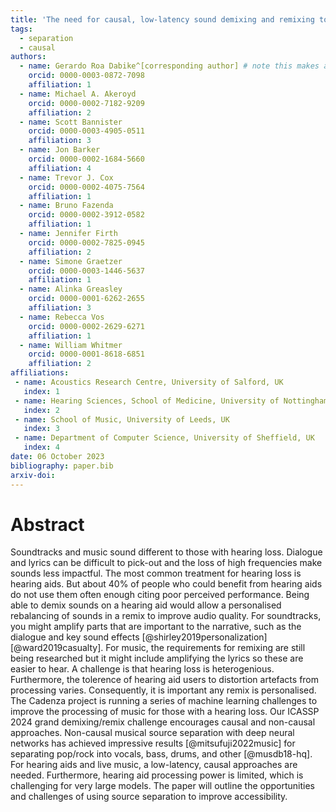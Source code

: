 ```yaml
---
title: 'The need for causal, low-latency sound demixing and remixing to improve accessibility'
tags:
  - separation
  - causal
authors:
  - name: Gerardo Roa Dabike^[corresponding author] # note this makes a footnote saying 'co-first author'
    orcid: 0000-0003-0872-7098
    affiliation: 1
  - name: Michael A. Akeroyd 
    orcid: 0000-0002-7182-9209
    affiliation: 2
  - name: Scott Bannister
    orcid: 0000-0003-4905-0511
    affiliation: 3
  - name: Jon Barker
    orcid: 0000-0002-1684-5660
    affiliation: 4
  - name: Trevor J. Cox
    orcid: 0000-0002-4075-7564
    affiliation: 1
  - name: Bruno Fazenda
    orcid: 0000-0002-3912-0582
    affiliation: 1
  - name: Jennifer Firth
    orcid: 0000-0002-7825-0945
    affiliation: 2
  - name: Simone Graetzer
    orcid: 0000-0003-1446-5637
    affiliation: 1
  - name: Alinka Greasley
    orcid: 0000-0001-6262-2655
    affiliation: 3
  - name: Rebecca Vos
    orcid: 0000-0002-2629-6271
    affiliation: 1
  - name: William Whitmer
    orcid: 0000-0001-8618-6851
    affiliation: 2
affiliations:
 - name: Acoustics Research Centre, University of Salford, UK
   index: 1
 - name: Hearing Sciences, School of Medicine, University of Nottingham, UK
   index: 2
 - name: School of Music, University of Leeds, UK
   index: 3
 - name: Department of Computer Science, University of Sheffield, UK
   index: 4
date: 06 October 2023
bibliography: paper.bib
arxiv-doi: 
---
```


# Abstract

Soundtracks and music sound different to those with hearing loss. 
Dialogue and lyrics can be difficult to pick-out and the loss of high frequencies make sounds less impactful. 
The most common treatment for hearing loss is hearing aids. 
But about 40% of people who could benefit from hearing aids do not use them often enough citing poor perceived performance. 
Being able to demix sounds on a hearing aid would allow a personalised rebalancing of sounds in a remix to improve audio quality. 
For soundtracks, you might amplify parts that are important to the narrative, such as the dialogue and key sound effects 
[@shirley2019personalization][@ward2019casualty]. 
For music, the requirements for remixing are still being researched but it might include amplifying the lyrics so these are easier to hear. 
A challenge is that hearing loss is heterogenious. 
Furthermore, the tolerence of hearing aid users to distortion artefacts from processing varies. 
Consequently, it is important any remix is personalised. 
The Cadenza project is running a series of machine learning challenges to improve the processing of music for those with a hearing loss. 
Our ICASSP 2024 grand demixing/remix challenge encourages causal and non-causal approaches. 
Non-causal musical source separation with deep neural networks has achieved impressive results [@mitsufuji2022music] for separating pop/rock into vocals, bass, drums, and other [@musdb18-hq]. 
For hearing aids and live music, a low-latency, causal approaches are needed. 
Furthermore, hearing aid processing power is limited, which is challenging for very large models. 
The paper will outline the opportunities and challenges of using source separation to improve accessibility.
